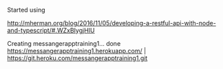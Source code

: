 Started using 

http://mherman.org/blog/2016/11/05/developing-a-restful-api-with-node-and-typescript/#.WZxBIygjHIU

Creating messangerapptraining1... done
https://messangerapptraining1.herokuapp.com/ | https://git.heroku.com/messangerapptraining1.git
